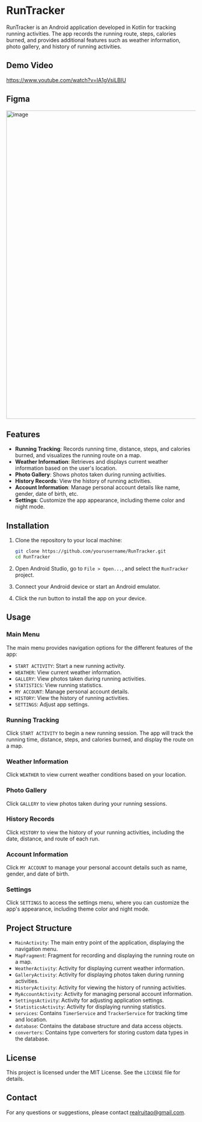 # RunTracker

RunTracker is an Android application developed in Kotlin for tracking running activities. The app records the running route, steps, calories burned, and provides additional features such as weather information, photo gallery, and history of running activities.

## Demo Video
https://www.youtube.com/watch?v=IA1gVsiLBIU

## Figma
<img width="817" alt="image" src="https://github.com/Skymore/run-tracker-kotlin/assets/11980286/b0c4a128-8fd6-4e6b-bdb4-df76576a7d7e">


## Features

- **Running Tracking**: Records running time, distance, steps, and calories burned, and visualizes the running route on a map.
- **Weather Information**: Retrieves and displays current weather information based on the user's location.
- **Photo Gallery**: Shows photos taken during running activities.
- **History Records**: View the history of running activities.
- **Account Information**: Manage personal account details like name, gender, date of birth, etc.
- **Settings**: Customize the app appearance, including theme color and night mode.

## Installation

1. Clone the repository to your local machine:
    ```sh
    git clone https://github.com/yourusername/RunTracker.git
    cd RunTracker
    ```

2. Open Android Studio, go to `File > Open...`, and select the `RunTracker` project.

3. Connect your Android device or start an Android emulator.

4. Click the run button to install the app on your device.

## Usage

### Main Menu

The main menu provides navigation options for the different features of the app:
- `START ACTIVITY`: Start a new running activity.
- `WEATHER`: View current weather information.
- `GALLERY`: View photos taken during running activities.
- `STATISTICS`: View running statistics.
- `MY ACCOUNT`: Manage personal account details.
- `HISTORY`: View the history of running activities.
- `SETTINGS`: Adjust app settings.

### Running Tracking

Click `START ACTIVITY` to begin a new running session. The app will track the running time, distance, steps, and calories burned, and display the route on a map.

### Weather Information

Click `WEATHER` to view current weather conditions based on your location.

### Photo Gallery

Click `GALLERY` to view photos taken during your running sessions.

### History Records

Click `HISTORY` to view the history of your running activities, including the date, distance, and route of each run.

### Account Information

Click `MY ACCOUNT` to manage your personal account details such as name, gender, and date of birth.

### Settings

Click `SETTINGS` to access the settings menu, where you can customize the app's appearance, including theme color and night mode.

## Project Structure

- `MainActivity`: The main entry point of the application, displaying the navigation menu.
- `MapFragment`: Fragment for recording and displaying the running route on a map.
- `WeatherActivity`: Activity for displaying current weather information.
- `GalleryActivity`: Activity for displaying photos taken during running activities.
- `HistoryActivity`: Activity for viewing the history of running activities.
- `MyAccountActivity`: Activity for managing personal account information.
- `SettingsActivity`: Activity for adjusting application settings.
- `StatisticsActivity`: Activity for displaying running statistics.
- `services`: Contains `TimerService` and `TrackerService` for tracking time and location.
- `database`: Contains the database structure and data access objects.
- `converters`: Contains type converters for storing custom data types in the database.

## License

This project is licensed under the MIT License. See the `LICENSE` file for details.

## Contact

For any questions or suggestions, please contact [realruitao@gmail.com](mailto:realruitao@gmail.com).
